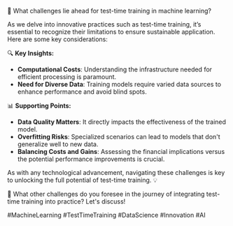 🚀 What challenges lie ahead for test-time training in machine learning?  

As we delve into innovative practices such as test-time training, it’s essential to recognize their limitations to ensure sustainable application. Here are some key considerations:  

🔍 **Key Insights:**  
- **Computational Costs**: Understanding the infrastructure needed for efficient processing is paramount.  
- **Need for Diverse Data**: Training models require varied data sources to enhance performance and avoid blind spots.  

📊 **Supporting Points:**  
- **Data Quality Matters**: It directly impacts the effectiveness of the trained model.  
- **Overfitting Risks**: Specialized scenarios can lead to models that don't generalize well to new data.  
- **Balancing Costs and Gains**: Assessing the financial implications versus the potential performance improvements is crucial.  

As with any technological advancement, navigating these challenges is key to unlocking the full potential of test-time training. 💡  

🤔 What other challenges do you foresee in the journey of integrating test-time training into practice? Let's discuss!  

#MachineLearning #TestTimeTraining #DataScience #Innovation #AI